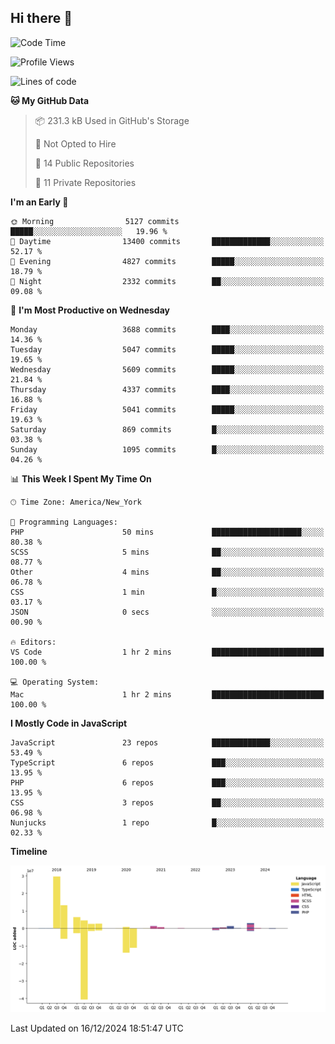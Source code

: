 ## Hi there 👋

<!--START_SECTION:waka-->
![Code Time](http://img.shields.io/badge/Code%20Time-314%20hrs%204%20mins-blue)

![Profile Views](http://img.shields.io/badge/Profile%20Views-0-blue)

![Lines of code](https://img.shields.io/badge/From%20Hello%20World%20I%27ve%20Written-68.2%20million%20lines%20of%20code-blue)

**🐱 My GitHub Data** 

> 📦 231.3 kB Used in GitHub's Storage 
 > 
> 🚫 Not Opted to Hire
 > 
> 📜 14 Public Repositories 
 > 
> 🔑 11 Private Repositories 
 > 
**I'm an Early 🐤** 

```text
🌞 Morning                5127 commits        █████░░░░░░░░░░░░░░░░░░░░   19.96 % 
🌆 Daytime                13400 commits       █████████████░░░░░░░░░░░░   52.17 % 
🌃 Evening                4827 commits        █████░░░░░░░░░░░░░░░░░░░░   18.79 % 
🌙 Night                  2332 commits        ██░░░░░░░░░░░░░░░░░░░░░░░   09.08 % 
```
📅 **I'm Most Productive on Wednesday** 

```text
Monday                   3688 commits        ████░░░░░░░░░░░░░░░░░░░░░   14.36 % 
Tuesday                  5047 commits        █████░░░░░░░░░░░░░░░░░░░░   19.65 % 
Wednesday                5609 commits        █████░░░░░░░░░░░░░░░░░░░░   21.84 % 
Thursday                 4337 commits        ████░░░░░░░░░░░░░░░░░░░░░   16.88 % 
Friday                   5041 commits        █████░░░░░░░░░░░░░░░░░░░░   19.63 % 
Saturday                 869 commits         █░░░░░░░░░░░░░░░░░░░░░░░░   03.38 % 
Sunday                   1095 commits        █░░░░░░░░░░░░░░░░░░░░░░░░   04.26 % 
```


📊 **This Week I Spent My Time On** 

```text
🕑︎ Time Zone: America/New_York

💬 Programming Languages: 
PHP                      50 mins             ████████████████████░░░░░   80.38 % 
SCSS                     5 mins              ██░░░░░░░░░░░░░░░░░░░░░░░   08.77 % 
Other                    4 mins              ██░░░░░░░░░░░░░░░░░░░░░░░   06.78 % 
CSS                      1 min               █░░░░░░░░░░░░░░░░░░░░░░░░   03.17 % 
JSON                     0 secs              ░░░░░░░░░░░░░░░░░░░░░░░░░   00.90 % 

🔥 Editors: 
VS Code                  1 hr 2 mins         █████████████████████████   100.00 % 

💻 Operating System: 
Mac                      1 hr 2 mins         █████████████████████████   100.00 % 
```

**I Mostly Code in JavaScript** 

```text
JavaScript               23 repos            █████████████░░░░░░░░░░░░   53.49 % 
TypeScript               6 repos             ███░░░░░░░░░░░░░░░░░░░░░░   13.95 % 
PHP                      6 repos             ███░░░░░░░░░░░░░░░░░░░░░░   13.95 % 
CSS                      3 repos             ██░░░░░░░░░░░░░░░░░░░░░░░   06.98 % 
Nunjucks                 1 repo              █░░░░░░░░░░░░░░░░░░░░░░░░   02.33 % 
```



**Timeline**

![Lines of Code chart](https://raw.githubusercontent.com/wilbertcaba/wilbertcaba/main/assets/bar_graph.png)


 Last Updated on 16/12/2024 18:51:47 UTC
<!--END_SECTION:waka-->

<!--
**wilbertcaba/wilbertcaba** is a ✨ _special_ ✨ repository because its `README.md` (this file) appears on your GitHub profile.

Here are some ideas to get you started:

- 🔭 I’m currently working on ...
- 🌱 I’m currently learning ...
- 👯 I’m looking to collaborate on ...
- 🤔 I’m looking for help with ...
- 💬 Ask me about ...
- 📫 How to reach me: ...
- 😄 Pronouns: ...
- ⚡ Fun fact: ...
-->
